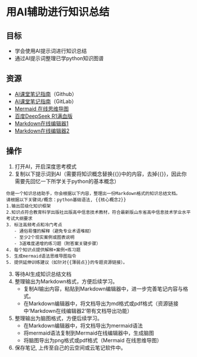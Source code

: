 # 用AI辅助进行知识总结
## 目标
- 学会使用AI提示词进行知识总结
- 通过AI提示词整理已学python知识图谱
## 资源
- [AI课堂笔记指南](https://github.com/wenqn/beike/blob/main/%E5%AD%A6%E8%80%83%E5%A4%8D%E4%B9%A0/AI%E8%AF%BE%E5%A0%82%E7%AC%94%E8%AE%B0%E6%8C%87%E5%8D%97.md)（Github）
- [AI课堂笔记指南](https://gitlab.com/zhangwenqn/beike/-/blob/main/%E5%AD%A6%E8%80%83%E5%A4%8D%E4%B9%A0/AI%E8%AF%BE%E5%A0%82%E7%AC%94%E8%AE%B0%E6%8C%87%E5%8D%97.md)（GitLab）
- [Mermaid 在线思维导图](https://mermaid.live/edit#示例代码)
- [百度DeepSeek R1满血版](http://chat.baidu.com)
- [Markdown在线编辑器1](https://www.jyshare.com/front-end/712/)
- [Markdown在线编辑器2](https://tool.lu/markdown/)
## 操作
1. 打开AI，开启深度思考模式
2. 复制以下提示词到AI（需要将知识概念替换{{}}中的内容，去掉{{}}，因此你需要先回忆一下所学关于python的基本概念）
```
你是一个知识总结助手，你会根据以下内容，整理出一份Markdown格式的知识总结文档。
请根据以下关键词/概念：python基础语法, {{核心概念2}}  
1.输出层级化知识框架
2.知识点符合教育科学出版社出版高中信息技术教材，符合最新版山东省高中信息技术学业水平考试大纲要求
3. 标注高频考点和冷门考点
   - 通俗易懂的解释（避免专业术语堆砌）  
   - 至少2个现实案例或图表说明  
   - 3道难度递增的练习题（附答案关键步骤）   
4. 每个知识点提供解释+案例+练习题
5. 生成mermaid语法思维导图指令
5. 提供延伸训练建议（如针对{{薄弱点}}的专题资源链接）。
```
3. 等待AI生成知识总结文档
4. 整理输出为Markdown格式，方便后续学习。
   - 复制AI输出内容，粘贴到Markdown编辑器中，进一步完善笔记内容与格式。
   - 在Markdown编辑器中，将文档导出为md格式或pdf格式（资源链接中‘Markdown在线编辑器2’带有文档导出功能）
5. 整理输出为脑图格式，方便后续学习。
   - 在Markdown编辑器中，将文档导出为mermaid语法
   - 将mermaid语法复制到Mermaid在线编辑器中，生成脑图
   - 将脑图导出为png格式或pdf格式（Mermaid 在线思维导图）
6. 保存笔记, 上传至自己的云空间或云笔记软件中。